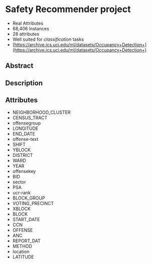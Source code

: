 # Safety Recommender project

- Real Attributes
- 68,406 Instances
- 28 attributes
- Well suited for _classification_ tasks
- [https://archive.ics.uci.edu/ml/datasets/Occupancy+Detection+](https://archive.ics.uci.edu/ml/datasets/Occupancy+Detection+)

## Abstract


## Description


## Attributes

- NEIGHBORHOOD_CLUSTER
- CENSUS_TRACT
- offensegroup
- LONGITUDE
- END_DATE
- offense-text
- SHIFT
- YBLOCK
- DISTRICT
- WARD
- YEAR
- offensekey
- BID
- sector
- PSA
- ucr-rank
- BLOCK_GROUP
- VOTING_PRECINCT
- XBLOCK
- BLOCK
- START_DATE
- CCN
- OFFENSE
- ANC
- REPORT_DAT
- METHOD
- location
- LATITUDE



